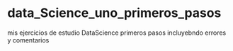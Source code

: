 # data_Science_uno_primeros_pasos
mis ejercicios de estudio DataScience primeros pasos
incluyebndo errores y comentarios 
